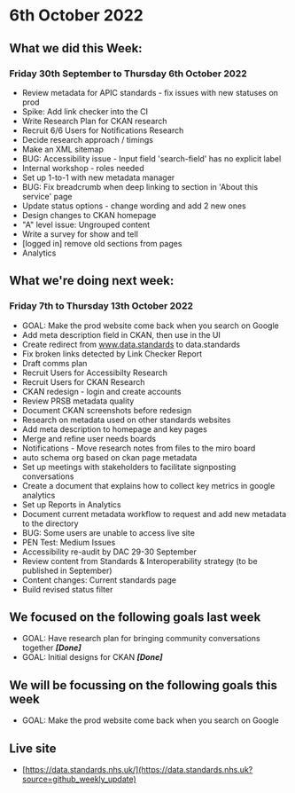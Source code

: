 # 6th October 2022

## What we did this Week:
### Friday 30th September to Thursday 6th October 2022

* Review metadata for APIC standards - fix issues with new statuses on prod
* Spike: Add link checker into the CI
* Write Research Plan for CKAN research
* Recruit 6/6 Users for Notifications Research
* Decide research approach / timings
* Make an XML sitemap
* BUG: Accessibility issue - Input field 'search-field' has no explicit label
* Internal workshop - roles needed
* Set up 1-to-1 with new metadata manager
* BUG: Fix breadcrumb when deep linking to section in 'About this service' page
* Update status options - change wording and add 2 new ones
* Design changes to CKAN homepage
* "A" level issue: Ungrouped content
* Write a survey for show and tell
* [logged in] remove old sections from pages
* Analytics

## What we're doing next week:
### Friday 7th to Thursday 13th October 2022

* GOAL: Make the prod website come back when you search on Google
* Add meta description field in CKAN, then use in the UI
* Create redirect from www.data.standards to data.standards
* Fix broken links detected by Link Checker Report
* Draft comms plan
* Recruit Users for Accessibilty Research
* Recruit Users for CKAN Research
* CKAN redesign - login and create accounts
* Review PRSB metadata quality
* Document CKAN screenshots before redesign
* Research on metadata used on other standards websites
* Add meta description to homepage and key pages
* Merge and refine user needs boards
* Notifications - Move research notes from files to the miro board
* auto schema org based on ckan page metadata
* Set up meetings with stakeholders to facilitate signposting conversations
* Create a document that explains how to collect key metrics in google analytics
* Set up Reports in Analytics
* Document current metadata workflow to request and add new metadata to the directory
* BUG: Some users are unable to access live site
* PEN Test: Medium Issues
* Accessibility re-audit by DAC 29-30 September
* Review content from Standards & Interoperability strategy (to be published in September)
* Content changes: Current standards page
* Build revised status filter

## We focused on the following goals last week
* GOAL: Have research plan for bringing community conversations together ***[Done]***
* GOAL: Initial designs for CKAN ***[Done]***


## We will be focussing on the following goals this week
* GOAL: Make the prod website come back when you search on Google

## Live site  
* [https://data.standards.nhs.uk/](https://data.standards.nhs.uk?source=github_weekly_update)


